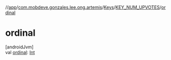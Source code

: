 //[app](../../../../index.md)/[com.mobdeve.gonzales.lee.ong.artemis](../../index.md)/[Keys](../index.md)/[KEY_NUM_UPVOTES](index.md)/[ordinal](ordinal.md)

# ordinal

[androidJvm]\
val [ordinal](ordinal.md): [Int](https://kotlinlang.org/api/latest/jvm/stdlib/kotlin/-int/index.html)
